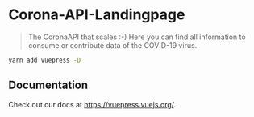 # Corona-API-Landingpage

> The CoronaAPI that scales :-) Here you can find all information to consume or contribute data of the COVID-19 virus.

```bash
yarn add vuepress -D
```

## Documentation

Check out our docs at https://vuepress.vuejs.org/.
